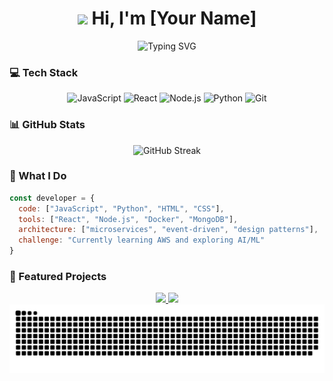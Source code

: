 <h1 align="center">
  <img src="https://media.giphy.com/media/hvRJCLFzcasrR4ia7z/giphy.gif" width="30px"/> 
  Hi, I'm [Your Name]
</h1>

<div align="center">
  <img src="https://readme-typing-svg.herokuapp.com?font=Fira+Code&pause=1000&width=435&lines=Passionate+Full+Stack+Developer;Building+Digital+Solutions;Always+Learning+New+Technologies" alt="Typing SVG" />
</div>

### 💻 Tech Stack

<div align="center">
  
![JavaScript](https://img.shields.io/badge/-JavaScript-F7DF1E?style=for-the-badge&logo=javascript&logoColor=black)
![React](https://img.shields.io/badge/-React-61DAFB?style=for-the-badge&logo=react&logoColor=black)
![Node.js](https://img.shields.io/badge/-Node.js-339933?style=for-the-badge&logo=node.js&logoColor=white)
![Python](https://img.shields.io/badge/-Python-3776AB?style=for-the-badge&logo=python&logoColor=white)
![Git](https://img.shields.io/badge/-Git-F05032?style=for-the-badge&logo=git&logoColor=white)

</div>

### 📊 GitHub Stats

<div align="center">
  <img src="https://github-readme-streak-stats.herokuapp.com/?user=your-username&theme=dark" alt="GitHub Streak"/>
</div>

### 🚀 What I Do

```javascript
const developer = {
  code: ["JavaScript", "Python", "HTML", "CSS"],
  tools: ["React", "Node.js", "Docker", "MongoDB"],
  architecture: ["microservices", "event-driven", "design patterns"],
  challenge: "Currently learning AWS and exploring AI/ML"
}
```

### 🌟 Featured Projects

<div align="center">
  <a href="https://github.com/your-username/project1">
    <img src="https://github-readme-stats.vercel.app/api/pin/?username=your-username&repo=project1&theme=dark" />
  </a>
  <a href="https://github.com/your-username/project2">
    <img src="https://github-readme-stats.vercel.app/api/pin/?username=your-username&repo=project2&theme=dark" />
  </a>
</div>

<div align="center">
  <img src="https://raw.githubusercontent.com/platane/snk/output/github-contribution-grid-snake.svg" alt="snake animation"/>
</div>
